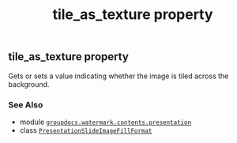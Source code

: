 ﻿---
title: tile_as_texture property
second_title: GroupDocs.Watermark for Python via .NET API References
description: 
type: docs
url: /python-net/groupdocs.watermark.contents.presentation/presentationslideimagefillformat/tile_as_texture/
is_root: false
weight: 40
---

## tile_as_texture property


Gets or sets a value indicating whether the image is tiled across the background.

### See Also
* module [`groupdocs.watermark.contents.presentation`](../../)
* class [`PresentationSlideImageFillFormat`](/watermark/python-net/groupdocs.watermark.contents.presentation/presentationslideimagefillformat)
